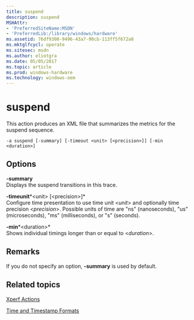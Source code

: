 ```yaml
---
title: suspend
description: suspend
MSHAttr:
- 'PreferredSiteName:MSDN'
- 'PreferredLib:/library/windows/hardware'
ms.assetid: 76df9308-9496-43a7-90cb-113ff5f672a8
ms.mktglfcycl: operate
ms.sitesec: msdn
ms.author: eliotgra
ms.date: 05/05/2017
ms.topic: article
ms.prod: windows-hardware
ms.technology: windows-oem
---
```


# suspend


This action produces an XML file that summarizes the metrics for the suspend sequence.

```
-a suspend [-summary] [-timeout <unit> [<precision>]] [-min <duration>]
```

## Options


<a href="" id="-summary"></a>**-summary**  
Displays the suspend transitions in this trace.

<a href="" id="-timeunit-unit----precision--"></a>**-timeunit***&lt;unit&gt; \[&lt;precision&gt;\]*  
Configure time presentation to use time unit &lt;*unit*&gt; and optionally time precision &lt;*precision*&gt;. Possible units of time are "ns" (nanoseconds), "us" (microseconds), "ms" (milliseconds), or "s" (seconds).

<a href="" id="-min-duration-"></a>**-min***&lt;duration&gt;*  
Shows individual timings longer than or equal to &lt;*duration*&gt;.

## Remarks


If you do not specify an option, **-summary** is used by default.

## Related topics


[Xperf Actions](xperf-actions.md)

[Time and Timestamp Formats](time-and-timestamp-formats.md)

 

 







